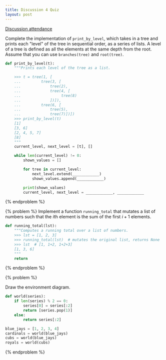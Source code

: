```yaml
---
title: Discussion 4 Quiz
layout: post
---
```


[Discussion attendance](https://goo.gl/forms/iGXkFJCwVt8Kzgbt1)

Complete the implementation of `print_by_level`, which takes in a tree and prints each "level" of the tree in sequential order, as a series of lists. A level of a tree is defined as all the elements at the same depth from the root. Assume that you can use `branches(tree)` and `root(tree)`.

~~~ python
def print_by_level(t):
    """Prints each level of the tree as a list.

    >>> t = tree(1, [
    ...         tree(3, [
    ...             tree(2),
    ...             tree(4, [
    ...                  tree(8)
    ...             ])]),
    ...         tree(6, [
    ...             tree(5),
    ...             tree(7)])])
    >>> print_by_level(t)
    [1]
    [3, 6]
    [2, 4, 5, 7]
    [8]
    """
    current_level, next_level = [t], []

    while len(current_level) != 0:
        shown_values = []

        for tree in current_level:
            next_level.extend(____________)
            shown_values.append(____________)

        print(shown_values)
        current_level, next_level = ____________, ____________
~~~

<!-- {% solution %}

~~~ python
def print_by_level(t):
    """Prints each level of the tree as a list.

    >>> t = tree(1, [
    ...         tree(3, [
    ...             tree(2),
    ...             tree(4, [
    ...                  tree(8)
    ...             ])]),
    ...         tree(6, [
    ...             tree(5),
    ...             tree(7)])])
    >>> print_by_level(t)
    [1]
    [3, 6]
    [2, 4, 5, 7]
    [8]
    """
    current_level, next_level = [t], []

    while len(current_level) != 0:
        shown_values = []

        for tree in current_level:
            next_level.extend(children(tree))
            shown_values.append(label(tree))

        print(shown_values)
        current_level, next_level = next_level, []
~~~

{% endsolution %} -->
{% endproblem %}



{% problem %}
Implement a function `running_total` that mutates a list of numbers such that the $i$th element is the sum of the first $i+1$ elements.

~~~ python
def running_total(lst):
    """Computes a running total over a list of numbers.
    >>> lst = [1, 2, 3]
    >>> running_total(lst)  # mutates the original list, returns None
    >>> lst  # [1, 1+2, 1+2+3]
    [1, 3, 6]
    """
    return
~~~

<!-- {% solution %}

~~~ python
def running_total(lst):
    """Computes a running total over a list of numbers.
    >>> lst = [1, 2, 3]
    >>> running_total(lst)  # mutates the original list, returns None
    >>> lst  # [1, 1+2, 1+2+3]
    [1, 3, 6]
    """
    total = 0
    for i in range(len(lst)):
        total += lst[i]
        lst[i] = total
~~~

{% endsolution %} -->
{% endproblem %}



{% problem %}

Draw the environment diagram.

~~~ python
def world(series):
    if len(series) % 2 == 0:
        series[0] = series[:2]
        return [series.pop(1)]
    else:
        return series[:2]

blue_jays = [1, 2, 3, 4]
cardinals = world(blue_jays)
cubs = world(blue_jays)
royals = world(cubs)
~~~

<!-- {% solution %}
{% environment %}
http://pythontutor.com/composingprograms.html#code=def+world(series%29%3A%0A++++if+len(series%29+%25+2+%3D%3D+0%3A%0A++++++++series%5B0%5D+%3D+series%5B%3A2%5D%0A++++++++return+%5Bseries.pop(1%29%5D%0A++++else%3A%0A++++++++return+series%5B%3A2%5D%0A%0Ablue_jays+%3D+%5B1,+2,+3,+4%5D%0Acardinals+%3D+world(blue_jays%29%0Acubs+%3D+world(blue_jays%29%0Aroyals+%3D+world(cubs%29&mode=display&origin=composingprograms.js&cumulative=true&py=3&rawInputLstJSON=%5B%5D&curInstr=0
{% endenvironment %}
{% endsolution %} -->
{% endproblem %}
